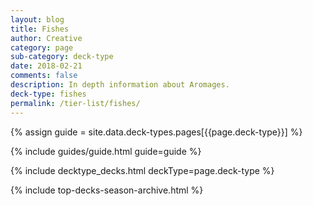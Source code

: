 ```yaml
---
layout: blog
title: Fishes
author: Creative
category: page
sub-category: deck-type
date: 2018-02-21
comments: false
description: In depth information about Aromages.
deck-type: fishes
permalink: /tier-list/fishes/
---
```


{% assign guide = site.data.deck-types.pages[{{page.deck-type}}] %}

{% include guides/guide.html guide=guide %}

{% include decktype_decks.html deckType=page.deck-type %}

{% include top-decks-season-archive.html %}
